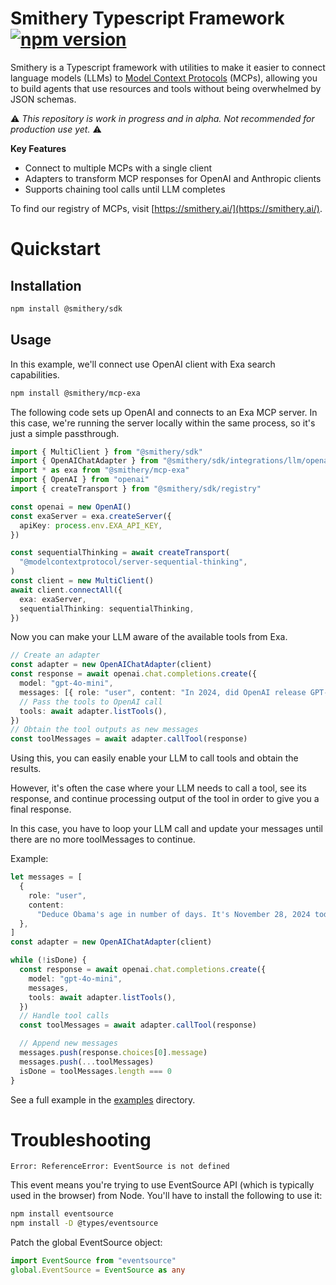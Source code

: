 # Smithery Typescript Framework [![npm version](https://badge.fury.io/js/@smithery%2Fsdk.svg)](https://badge.fury.io/js/@smithery%2Fsdk)

Smithery is a Typescript framework with utilities to make it easier to connect language models (LLMs) to [Model Context Protocols](https://modelcontextprotocol.io/) (MCPs), allowing you to build agents that use resources and tools without being overwhelmed by JSON schemas.

⚠️ _This repository is work in progress and in alpha. Not recommended for production use yet._ ⚠️

**Key Features**

- Connect to multiple MCPs with a single client
- Adapters to transform MCP responses for OpenAI and Anthropic clients
- Supports chaining tool calls until LLM completes

To find our registry of MCPs, visit [https://smithery.ai/](https://smithery.ai/).

# Quickstart

## Installation

```bash
npm install @smithery/sdk
```

## Usage

In this example, we'll connect use OpenAI client with Exa search capabilities.

```bash
npm install @smithery/mcp-exa
```

The following code sets up OpenAI and connects to an Exa MCP server. In this case, we're running the server locally within the same process, so it's just a simple passthrough.

```typescript
import { MultiClient } from "@smithery/sdk"
import { OpenAIChatAdapter } from "@smithery/sdk/integrations/llm/openai"
import * as exa from "@smithery/mcp-exa"
import { OpenAI } from "openai"
import { createTransport } from "@smithery/sdk/registry"

const openai = new OpenAI()
const exaServer = exa.createServer({
  apiKey: process.env.EXA_API_KEY,
})

const sequentialThinking = await createTransport(
  "@modelcontextprotocol/server-sequential-thinking",
)
const client = new MultiClient()
await client.connectAll({
  exa: exaServer,
  sequentialThinking: sequentialThinking,
})
```

Now you can make your LLM aware of the available tools from Exa.

```typescript
// Create an adapter
const adapter = new OpenAIChatAdapter(client)
const response = await openai.chat.completions.create({
  model: "gpt-4o-mini",
  messages: [{ role: "user", content: "In 2024, did OpenAI release GPT-5?" }],
  // Pass the tools to OpenAI call
  tools: await adapter.listTools(),
})
// Obtain the tool outputs as new messages
const toolMessages = await adapter.callTool(response)
```

Using this, you can easily enable your LLM to call tools and obtain the results.

However, it's often the case where your LLM needs to call a tool, see its response, and continue processing output of the tool in order to give you a final response.

In this case, you have to loop your LLM call and update your messages until there are no more toolMessages to continue.

Example:

```typescript
let messages = [
  {
    role: "user",
    content:
      "Deduce Obama's age in number of days. It's November 28, 2024 today. Search to ensure correctness.",
  },
]
const adapter = new OpenAIChatAdapter(client)

while (!isDone) {
  const response = await openai.chat.completions.create({
    model: "gpt-4o-mini",
    messages,
    tools: await adapter.listTools(),
  })
  // Handle tool calls
  const toolMessages = await adapter.callTool(response)

  // Append new messages
  messages.push(response.choices[0].message)
  messages.push(...toolMessages)
  isDone = toolMessages.length === 0
}
```

See a full example in the [examples](./src/examples) directory.

# Troubleshooting

```
Error: ReferenceError: EventSource is not defined
```

This event means you're trying to use EventSource API (which is typically used in the browser) from Node. You'll have to install the following to use it:

```bash
npm install eventsource
npm install -D @types/eventsource
```

Patch the global EventSource object:

```typescript
import EventSource from "eventsource"
global.EventSource = EventSource as any
